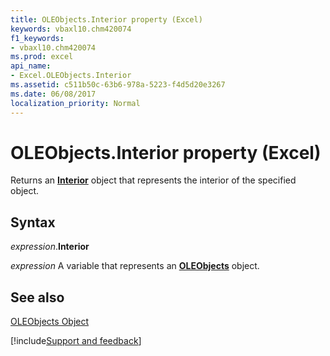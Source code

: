 ```yaml
---
title: OLEObjects.Interior property (Excel)
keywords: vbaxl10.chm420074
f1_keywords:
- vbaxl10.chm420074
ms.prod: excel
api_name:
- Excel.OLEObjects.Interior
ms.assetid: c511b50c-63b6-978a-5223-f4d5d20e3267
ms.date: 06/08/2017
localization_priority: Normal
---
```



# OLEObjects.Interior property (Excel)

Returns an  **[Interior](Excel.Interior(object).md)** object that represents the interior of the specified object.


## Syntax

_expression_.**Interior**

_expression_ A variable that represents an **[OLEObjects](Excel.OLEObjects.md)** object.


## See also


[OLEObjects Object](Excel.OLEObjects.md)

[!include[Support and feedback](~/includes/feedback-boilerplate.md)]